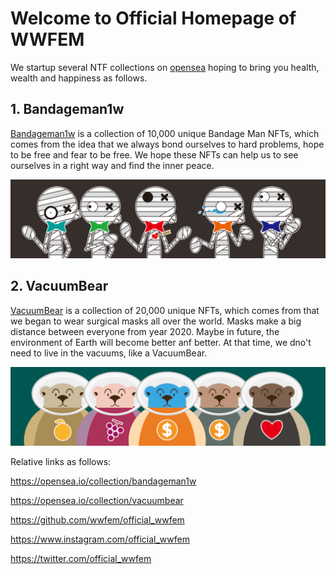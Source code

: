 # Welcome to Official Homepage of WWFEM
We startup several NTF collections on [opensea](https://opensea.io/wwfem) hoping to bring you health, wealth and happiness as follows.
 
## 1. Bandageman1w
[Bandageman1w](https://opensea.io/collection/bandageman1w) is a collection of 10,000 unique Bandage Man NFTs, which comes from the idea that we always bond ourselves to hard problems, hope to be free and fear to be free. We hope these NFTs can help us to see ourselves in a right way and find the inner peace.

![banner Bandageman1w](https://github.com/wwfem/official_wwfem/blob/main/logo/Banner.png)

## 2. VacuumBear
[VacuumBear](https://opensea.io/collection/vacuumbear) is a collection of 20,000 unique NFTs, which comes from that we began to wear surgical masks all over the world. Masks make a big distance between everyone from year 2020. Maybe in future, the environment of Earth will become better anf better. At that time, we dno't need to live in the vacuums, like a VacuumBear. 

![banner BannerVacuumBear](https://github.com/wwfem/official_wwfem/blob/main/logo/BearBanner.png)


Relative links as follows:

https://opensea.io/collection/bandageman1w

https://opensea.io/collection/vacuumbear

https://github.com/wwfem/official_wwfem

https://www.instagram.com/official_wwfem

https://twitter.com/official_wwfem


